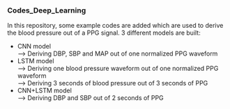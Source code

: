 ### Codes_Deep_Learning
In this repository, some example codes are added which are used to derive the blood pressure out of a PPG signal.
3 different models are built:
- CNN model <br>
  --> Deriving DBP, SBP and MAP out of one normalized PPG waveform<br>
- LSTM model<br>
  --> Deriving one blood pressure waveform out of one normalized PPG waveform<br>
  --> Deriving 3 seconds of blood pressure out of 3 seconds of PPG<br>
- CNN+LSTM model<br>
  --> Deriving DBP and SBP out of 2 seconds of PPG<br>
